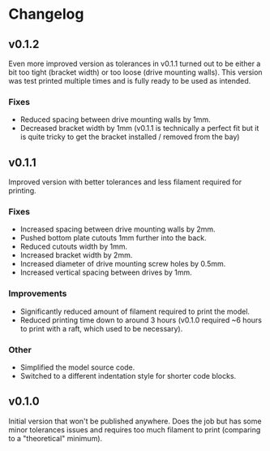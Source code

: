 Changelog
========

v0.1.2
------

Even more improved version as tolerances in v0.1.1 turned out to be either a bit too tight (bracket width) or too loose (drive mounting walls). This version was test printed multiple times and is fully ready to be used as intended.

### Fixes

* Reduced spacing between drive mounting walls by 1mm.
* Decreased bracket width by 1mm (v0.1.1 is technically a perfect fit but it is quite tricky to get the bracket installed / removed from the bay)

v0.1.1
------

Improved version with better tolerances and less filament required for printing.

### Fixes

* Increased spacing between drive mounting walls by 2mm.
* Pushed bottom plate cutouts 1mm further into the back.
* Reduced cutouts width by 1mm.
* Increased bracket width by 2mm.
* Increased diameter of drive mounting screw holes by 0.5mm.
* Increased vertical spacing between drives by 1mm.

### Improvements

* Significantly reduced amount of filament required to print the model.
* Reduced printing time down to around 3 hours (v0.1.0 required ~6 hours to print with a raft, which used to be necessary).

### Other

* Simplified the model source code.
* Switched to a different indentation style for shorter code blocks.

v0.1.0
------

Initial version that won't be published anywhere. Does the job but has some minor tolerances issues and requires too much filament to print (comparing to a "theoretical" minimum).
